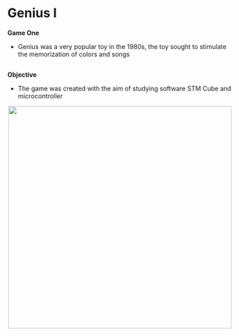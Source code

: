 # Genius I
**Game One**
* Genius was a very popular toy in the 1980s, the toy sought to stimulate the memorization of colors and songs

##
**Objective**
* The game was created with the aim of studying software STM Cube and microcontroller 

<div align="center">
<img src="https://user-images.githubusercontent.com/79164935/191833561-5d5084db-3cee-43d7-b743-782c9a1dbcb9.jpg" width="500px" />
</div> 
